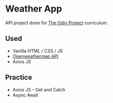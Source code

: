 # Weather App

API project done for [The Odin Project](https://www.theodinproject.com/paths/full-stack-javascript/courses/javascript/lessons/weather-app) curriculum.

## Used

- Vanilla HTML / CSS / JS
- [Openweathermap API](https://openweathermap.org/)
- Axios JS

## Practice

- Axios JS - Get and Catch
- Async Await
